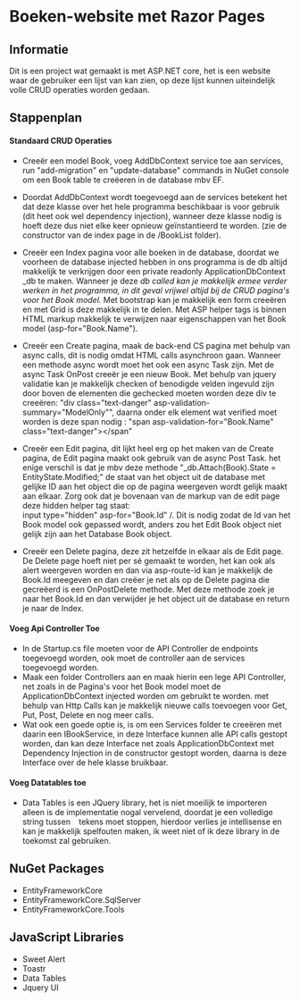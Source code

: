 ﻿# Boeken-website met Razor Pages
## Informatie
Dit is een project wat gemaakt is met ASP.NET core, het is een website waar de gebruiker een lijst van kan zien, op
deze lijst kunnen uiteindelijk volle CRUD operaties worden gedaan.

## Stappenplan
#### Standaard CRUD Operaties
- Creeër een model Book, voeg AddDbContext service toe aan services, run "add-migration" en "update-database" commands
in NuGet console om een Book table te creëeren in de database mbv EF.

- Doordat AddDbContext wordt toegevoegd aan de services betekent het dat deze klasse over het hele programma beschikbaar
is voor gebruik (dit heet ook wel dependency injection), wanneer deze klasse nodig is hoeft deze dus niet elke keer opnieuw
geïnstantieerd te worden. (zie de constructor van de index page in de /BookList folder).
- Creeër een Index pagina voor alle boeken in de database, doordat we voorheen de database injected hebben in ons
programma is de db altijd makkelijk te verkrijgen door een private readonly ApplicationDbContext _db te maken.
Wanneer je deze _db called kan je makkelijk ermee verder werken in het programma, in dit geval vrijwel altijd bij de
CRUD pagina's voor het Book model._
Met bootstrap kan je makkelijk een form creeëren en met Grid is deze makkelijk in te delen. Met ASP helper tags
is binnen HTML markup makkelijk te verwijzen naar eigenschappen van het Book model (asp-for="Book.Name").
- Creeër een Create pagina, maak de back-end CS pagina met behulp van async calls, dit is nodig omdat
HTML calls asynchroon gaan. Wanneer een methode async wordt moet het ook een async Task zijn. Met de async
Task OnPost creeër je een nieuw Book. Met behulp van jquery validatie kan je makkelijk checken of benodigde velden
ingevuld zijn door boven de elementen die gechecked moeten worden deze div te creeëren: 
"div class="text-danger" asp-validation-summary="ModelOnly"", daarna onder elk element wat verified moet worden
is deze span nodig : "span asp-validation-for="Book.Name" class="text-danger"></span"
- Creeër een Edit pagina, dit lijkt heel erg op het maken van de Create pagina, de Edit pagina maakt ook gebruik van
de async Post Task. het enige verschil is dat je mbv deze methode "_db.Attach(Book).State = EntityState.Modified;"
de staat van het object uit de database met gelijke ID aan het object die op de pagina weergeven wordt gelijk maakt aan
elkaar. Zorg ook dat je bovenaan van de markup van de edit page deze hidden helper tag staat:         
input type="hidden" asp-for="Book.Id" /. Dit is nodig zodat de Id van het Book model ook gepassed wordt, anders zou
het Edit Book object niet gelijk zijn aan het Database Book object.
- Creeër een Delete pagina, deze zit hetzelfde in elkaar als de Edit page. De Delete page hoeft niet per sé gemaakt te worden,
het kan ook als alert weergeven worden en dan via asp-route-id kan je makkelijk de Book.Id meegeven en dan creëer je net als
op de Delete pagina die gecreëerd is een OnPostDelete methode. Met deze methode zoek je naar het Book.Id en dan verwijder
je het object uit de database en return je naar de Index.
#### Voeg Api Controller Toe
- In de Startup.cs file moeten voor de API Controller de endpoints toegevoegd worden, ook moet de controller aan de 
services toegevoegd worden.
- Maak een folder Controllers aan en maak hierin een lege API Controller, net zoals in de Pagina's
voor het Book model moet de ApplicationDbContext injected worden om gebruikt te worden. met behulp van Http Calls kan je makkelijk
nieuwe calls toevoegen voor Get, Put, Post, Delete en nog meer calls.
- Wat ook een goede optie is, is om een Services folder te creeëren met daarin een IBookService, in deze Interface
kunnen alle API calls gestopt worden, dan kan deze Interface net zoals ApplicationDbContext met Dependency Injection
in de constructor gestopt worden, daarna is deze Interface over de hele klasse bruikbaar.

#### Voeg Datatables toe
- Data Tables is een JQuery library, het is niet moeilijk te importeren alleen is de implementatie nogal vervelend,
doordat je een volledige string tussen ` ` tekens moet stoppen, hierdoor verlies je intellisense en kan je makkelijk
spelfouten maken, ik weet niet of ik deze library in de toekomst zal gebruiken.


## NuGet Packages
- EntityFrameworkCore
- EntityFrameworkCore.SqlServer
- EntityFrameworkCore.Tools

## JavaScript Libraries
- Sweet Alert
- Toastr
- Data Tables
- Jquery UI